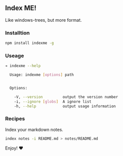 ## Index ME!
Like windows-trees, but more format.

### Installtion
```bash
npm install indexme -g
```
### Useage
```bash
➔ indexme --help

  Usage: indexme [options] path


  Options:

    -V, --version         output the version number
    -i, --ignore [globs]  A ignore list
    -h, --help            output usage information

```

### Recipes

Index your markdown notes.
```bash
index notes -i README.md > notes/README.md
```

Enjoy! :heart: